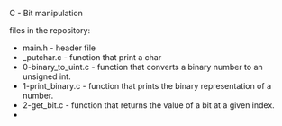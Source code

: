 C - Bit manipulation

files in the repository:

- main.h - header file
- _putchar.c - function that print a char
- 0-binary_to_uint.c - function that converts a binary number to an unsigned int.
- 1-print_binary.c - function that prints the binary representation of a number.
- 2-get_bit.c - function that returns the value of a bit at a given index.
-  

